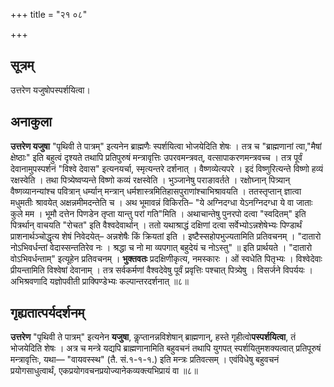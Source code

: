 +++
title = "२१ ०८"

+++
## सूत्रम्
उत्तरेण यजुषोपस्पर्शयित्वा।
## अनाकुला
**उत्तरेण यजुषा** "पृथिवी ते पात्रम्" इत्यनेन ब्राह्मणैः स्पर्शयित्वा भोजयेदिति शेषः ।
तत्र च "ब्राह्मणानां त्वा,"मैषां क्षेष्ठाः" इति बहुत्वं दृश्यते तथापि प्रतिपुरुषं मन्त्रावृत्तिः उपरवमन्त्रवत्, वत्सापाकरणमन्त्रवच्च ।
तत्र पूर्वं देवानामुपस्पर्शनं "विश्वे देवास" इत्यनयर्चा, स्मृत्यन्तरे दर्शनात् ।
वैष्णव्येत्यपरे ।
इदं विष्णुरित्यन्ते विष्णो हव्यं रक्षस्वेति ।
तथा पित्र्येष्वप्यन्ते विष्णो कव्यं रक्षस्वेति ।
भुञ्जानेषु पराङावर्तते ।
रक्षोघ्नान् पित्र्यान् वैष्णव्यानन्यांश्च पवित्रान् धर्म्यान् मन्त्रान् धर्मशास्त्रमितिहासपुराणांश्चाभिश्रावयति ।
ततस्तृप्तान् ज्ञात्वा मधुमतीः श्रावयेत् अक्षन्नमीमदन्तेति च ।
अथ भूमावन्नं विकिरति– "ये अग्निदग्धा येऽनग्निदग्धा ये वा जाताः कुले मम ।
भूमौ दत्तेन पिणडेन तृप्ता यान्तु परां गति"मिति ।
अथाचान्तेषु पुनरपो दत्वा "स्वदितम्" इति पित्रर्थान् वाचयति "रोचत" इति वैश्वदेवार्थान् ।
ततो यथाश्राद्धं दक्षिणां दत्वा सर्वेभ्योऽन्नशेषेभ्यः पिण्डार्थं प्राशनार्थञ्चोद्धृत्य शेषं निवेदयेत्– अन्नशेषैः किं क्रियतां इति ।
इष्टैस्सहोपभुज्यतामिति प्रतिवचनम् ।
"दातारो नोऽभिवर्धन्तां वेदास्सन्ततिरेव नः ।
श्रद्धा च नो मा व्यपगात् बहुदेयं च नोऽस्तु" ॥
इति प्रार्थयते ।
"दातारो वोऽभिवर्धन्ताम्" इत्यूहेन प्रतिवचनम् ।
**भुक्तवतः** प्रदक्षिणीकृत्य, नमस्कारः ।
ओं स्वधेति पितृभ्यः ।
विश्वेदेवाः प्रीयन्तामिति विश्वेषां देवानाम् ।
तत्र सर्वकर्मणां वैश्वदेवेषु पूर्वं प्रवृत्तिः पश्चात् पित्र्येषु ।
विसर्जने विपर्ययः ।
अभिश्रवणादि यज्ञोपवीती प्राक्पिण्डेभ्यः कल्पान्तरदर्शनात् ॥८॥

## गृह्यतात्पर्यदर्शनम्
**उत्तरेण** "पृथिवी ते पात्रम्" इत्यनेन **यजुषा**, कॢप्तानन्नविशेषान् ब्राह्मणान्, हस्ते गृहीत्वो**पस्पर्शयित्वा**, तं भोजयेदिति शेषः ।
अत्र च मन्त्रे यद्यपि ब्राह्मणानामिति बहुवचनं तथापि युगपत् स्पर्शयितुमशक्यत्वात् प्रतिपूरुषं मन्त्रावृत्तिः, यथा— "वायवस्स्थ" (तै. सं.१-१-१.) इति मन्त्रः प्रतिवत्सम् ।
एवंविधेषु बहुवचनं प्रयोगसाधुत्वार्थं, एकप्रयोगवचनप्रयोज्यानेकव्यक्त्यभिप्रायं वा ॥८॥
